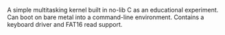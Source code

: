 A simple multitasking kernel built in no-lib C as an educational experiment. Can boot on bare metal into a command-line environment. Contains a keyboard driver and FAT16 read support. 
